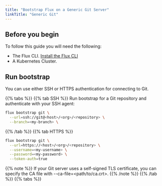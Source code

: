 ```yaml
---
title: "Bootstrap Flux on a Generic Git Server"
linkTitle: "Generic Git"
---
```


## Before you begin

To follow this guide you will need the following:

- The Flux CLI. [Install the Flux CLI](../installation.md#install-the-flux-cli)
- A Kubernetes Cluster.

## Run bootstrap

You can use either SSH or HTTPS authentication for connecting to Git.

{{% tabs %}}
{{% tab SSH %}}
Run bootstrap for a Git repository and authenticate with your SSH agent:

```bash
flux bootstrap git \
  --url=ssh://git@<host>/<org>/<repository> \
  --branch=<my-branch> \
```
{{% /tab %}}
{{% tab HTTPS %}}

```bash
flux bootstrap git \
  --url=https://<host>/<org>/<repository> \
  --username=<my-username> \
  --password=<my-password> \
  --token-auth=true
```

{{% note %}}
If your Git server uses a self-signed TLS certificate, you can specify the CA file with
--ca-file=<path/to/ca.crt>.
{{% /note %}}
{{% /tab %}}
{{% tabs %}}
